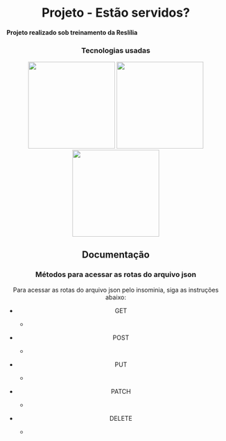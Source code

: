 <div>
 <h1 align="center">Projeto - Estão servidos?</h1>
 <h4>Projeto realizado sob treinamento da Reslília</h4>
 </div>

<div align="center" display="flex" padding="10px">
 <h3 align="center">Tecnologias usadas</h3>
 <img width="200px" src="https://miro.medium.com/max/930/0*MNVJq_8e0SJoqZb5.jpg">
 <img width="200px" src="[https://miro.medium.com/max/930/0*MNVJq_8e0SJoqZb5.jpg](https://st4.depositphotos.com/28636338/41694/v/600/depositphotos_416943040-stock-illustration-vector-json-file-icon.jpg)">
 <img width="200px" src="https://miro.medium.com/max/930/0*MNVJq_8e0SJoqZb5.jpg">
</div>

<div align="center" display="flex" justify-content="center" flex-direction="column">
  <h2 align="center">Documentação</h2>
  <h3 align="center">Métodos para acessar as rotas do arquivo json</h3>
  <p align="center">Para acessar as rotas do arquivo json pelo insominia, siga as instruções abaixo:</p>
  <ul>
    <li>
      <p text-size="22px">GET</p>
      <ul>
        <li>
          <p>
          </p>
        </li>
      </ul>
    </li>
    <li>
      <p text-size="22px">POST</p>
      <ul>
        <li>
          <p> </p>
        </li>
      </ul>
    </li>
    <li>
      <p text-size="22px">PUT</p>
      <ul>
        <li> 
          <p> </p>
        </li>
      </ul>
    </li>
    <li>
      <p text-size="22px">PATCH</p>
      <ul>
        <li>
          <p> </p>
        </li>
      </ul>
    </li>
    <li>
      <p text-size="22px">DELETE</p>
      <ul>
        <li>
          <p> </p>
        </li>
      </ul>
    </li>
  </ul>
</div>
  
